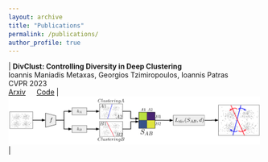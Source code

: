 ```yaml
---
layout: archive
title: "Publications"
permalink: /publications/
author_profile: true
---
```


| **DivClust: Controlling Diversity in Deep Clustering** <br> Ioannis Maniadis Metaxas, Georgios Tzimiropoulos, Ioannis Patras <br> CVPR 2023 <br> [Arxiv](https://arxiv.org/abs/2304.01042) &emsp; [Code](https://github.com/ManiadisG/DivClust) | <img src="/images/divclust.png" width=500 > |
